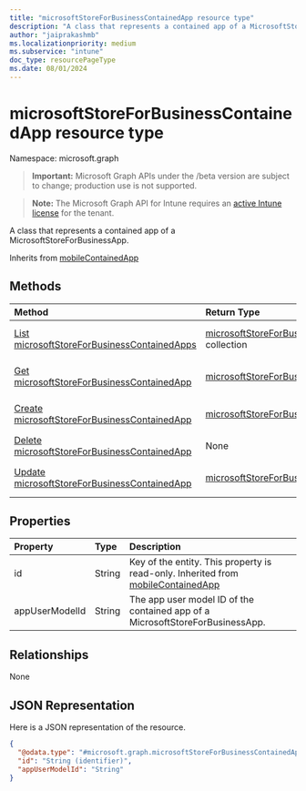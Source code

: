 ```yaml
---
title: "microsoftStoreForBusinessContainedApp resource type"
description: "A class that represents a contained app of a MicrosoftStoreForBusinessApp."
author: "jaiprakashmb"
ms.localizationpriority: medium
ms.subservice: "intune"
doc_type: resourcePageType
ms.date: 08/01/2024
---
```


# microsoftStoreForBusinessContainedApp resource type

Namespace: microsoft.graph

> **Important:** Microsoft Graph APIs under the /beta version are subject to change; production use is not supported.

> **Note:** The Microsoft Graph API for Intune requires an [active Intune license](https://go.microsoft.com/fwlink/?linkid=839381) for the tenant.

A class that represents a contained app of a MicrosoftStoreForBusinessApp.


Inherits from [mobileContainedApp](../resources/intune-apps-mobilecontainedapp.md)

## Methods
|Method|Return Type|Description|
|:---|:---|:---|
|[List microsoftStoreForBusinessContainedApps](../api/intune-apps-microsoftstoreforbusinesscontainedapp-list.md)|[microsoftStoreForBusinessContainedApp](../resources/intune-apps-microsoftstoreforbusinesscontainedapp.md) collection|List properties and relationships of the [microsoftStoreForBusinessContainedApp](../resources/intune-apps-microsoftstoreforbusinesscontainedapp.md) objects.|
|[Get microsoftStoreForBusinessContainedApp](../api/intune-apps-microsoftstoreforbusinesscontainedapp-get.md)|[microsoftStoreForBusinessContainedApp](../resources/intune-apps-microsoftstoreforbusinesscontainedapp.md)|Read properties and relationships of the [microsoftStoreForBusinessContainedApp](../resources/intune-apps-microsoftstoreforbusinesscontainedapp.md) object.|
|[Create microsoftStoreForBusinessContainedApp](../api/intune-apps-microsoftstoreforbusinesscontainedapp-create.md)|[microsoftStoreForBusinessContainedApp](../resources/intune-apps-microsoftstoreforbusinesscontainedapp.md)|Create a new [microsoftStoreForBusinessContainedApp](../resources/intune-apps-microsoftstoreforbusinesscontainedapp.md) object.|
|[Delete microsoftStoreForBusinessContainedApp](../api/intune-apps-microsoftstoreforbusinesscontainedapp-delete.md)|None|Deletes a [microsoftStoreForBusinessContainedApp](../resources/intune-apps-microsoftstoreforbusinesscontainedapp.md).|
|[Update microsoftStoreForBusinessContainedApp](../api/intune-apps-microsoftstoreforbusinesscontainedapp-update.md)|[microsoftStoreForBusinessContainedApp](../resources/intune-apps-microsoftstoreforbusinesscontainedapp.md)|Update the properties of a [microsoftStoreForBusinessContainedApp](../resources/intune-apps-microsoftstoreforbusinesscontainedapp.md) object.|

## Properties
|Property|Type|Description|
|:---|:---|:---|
|id|String|Key of the entity. This property is read-only. Inherited from [mobileContainedApp](../resources/intune-apps-mobilecontainedapp.md)|
|appUserModelId|String|The app user model ID of the contained app of a MicrosoftStoreForBusinessApp.|

## Relationships
None

## JSON Representation
Here is a JSON representation of the resource.
<!-- {
  "blockType": "resource",
  "keyProperty": "id",
  "@odata.type": "microsoft.graph.microsoftStoreForBusinessContainedApp"
}
-->
``` json
{
  "@odata.type": "#microsoft.graph.microsoftStoreForBusinessContainedApp",
  "id": "String (identifier)",
  "appUserModelId": "String"
}
```
